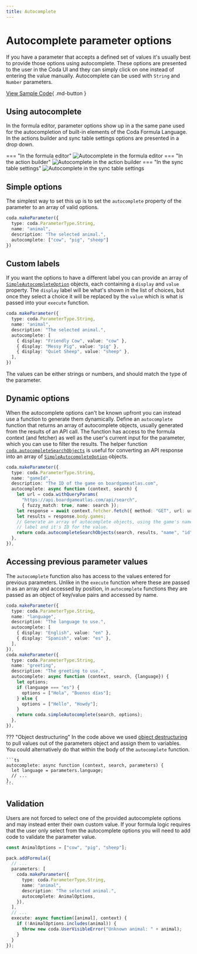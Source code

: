 ```yaml
---
title: Autocomplete
---
```


# Autocomplete parameter options

If you have a parameter that accepts a defined set of values it's usually best to provide those options using autocomplete. These options are presented to the user in the Coda UI and they can simply click on one instead of entering the value manually. Autocomplete can be used with `String` and `Number` parameters.

[View Sample Code][samples]{ .md-button }


## Using autocomplete

In the formula editor, parameter options show up in a the same pane used for the autocompletion of built-in elements of the Coda Formula Language. In the actions builder and sync table settings options are presented in a drop down.

=== "In the formula editor"
    <img src="../../../../images/autocomplete_formula.png" srcset="../../../../images/autocomplete_formula_2x.png 2x" class="screenshot" alt="Autocomplete in the formula editor">
=== "In the action builder"
    <img src="../../../../images/autocomplete_action.png" srcset="../../../../images/autocomplete_action_2x.png 2x" class="screenshot" alt="Autocomplete in the action builder">
=== "In the sync table settings"
    <img src="../../../../images/autocomplete_sync.png" srcset="../../../../images/autocomplete_sync_2x.png 2x" class="screenshot" alt="Autocomplete in the sync table settings">


## Simple options

The simplest way to set this up is to set the `autocomplete` property of the parameter to an array of valid options.

```ts
coda.makeParameter({
  type: coda.ParameterType.String,
  name: "animal",
  description: "The selected animal.",
  autocomplete: ["cow", "pig", "sheep"]
})
```


## Custom labels

If you want the options to have a different label you can provide an array of [`SimpleAutocompleteOption`][SimpleAutocompleteOption] objects, each containing a `display` and `value` property. The `display` label will be what's shown in the list of choices, but once they select a choice it will be replaced by the `value` which is what is passed into your `execute` function.

```ts
coda.makeParameter({
  type: coda.ParameterType.String,
  name: "animal",
  description: "The selected animal.",
  autocomplete: [
    { display: "Friendly Cow", value: "cow" },
    { display: "Messy Pig", value: "pig" },
    { display: "Quiet Sheep", value: "sheep" },
  ],
})
```

The values can be either strings or numbers, and should match the type of the parameter.


## Dynamic options

When the autocomplete options can't be known upfront you can instead use a function to generate them dynamically. Define an `autocomplete` function that returns an array of autocomplete objects, usually generated from the results of an API call. The function has access to the formula context (and fetcher) as well as the user's current input for the parameter, which you can use to filter the results. The helper function [`coda.autocompleteSearchObjects`][autocompleteSearchObjects] is useful for converting an API response into an array of [`SimpleAutocompleteOption`][SimpleAutocompleteOption] objects.

```ts
coda.makeParameter({
  type: coda.ParameterType.String,
  name: "gameId",
  description: "The ID of the game on boardgameatlas.com",
  autocomplete: async function (context, search) {
    let url = coda.withQueryParams(
      "https://api.boardgameatlas.com/api/search",
      { fuzzy_match: true, name: search });
    let response = await context.fetcher.fetch({ method: "GET", url: url });
    let results = response.body.games;
    // Generate an array of autocomplete objects, using the game's name as the
    // label and it's ID for the value.
    return coda.autocompleteSearchObjects(search, results, "name", "id");
  },
}),
```


## Accessing previous parameter values

The `autocomplete` function also has access to the values entered for previous parameters. Unlike in the `execute` function where these are passed in as an array and accessed by position, in `autocomplete` functions they are passed as an object of key/value pairs and accessed by name.

```ts
coda.makeParameter({
  type: coda.ParameterType.String,
  name: "language",
  description: "The language to use.",
  autocomplete: [
    { display: "English", value: "en" },
    { display: "Spanish", value: "es" },
  ],
}),
coda.makeParameter({
  type: coda.ParameterType.String,
  name: "greeting",
  description: "The greeting to use.",
  autocomplete: async function (context, search, {language}) {
    let options;
    if (language === "es") {
      options = ["Hola", "Buenos días"];
    } else {
      options = ["Hello", "Howdy"];
    }
    return coda.simpleAutocomplete(search, options);
  },
}),
```

??? "Object destructuring"
    In the code above we used [object destructuring][destructuring_assignment] to pull values out of the parameters object and assign them to variables. You could alternatively do that within the body of the `autocomplete` function.

    ```ts
    autocomplete: async function (context, search, parameters) {
      let language = parameters.language;
      // ...
    },
    ```


## Validation

Users are not forced to select one of the provided autocomplete options and may instead enter their own custom value. If your formula logic requires that the user only select from the autocomplete options you will need to add code to validate the parameter value.

```ts
const AnimalOptions = ["cow", "pig", "sheep"];

pack.addFormula({
  // ...
  parameters: [
    coda.makeParameter({
      type: coda.ParameterType.String,
      name: "animal",
      description: "The selected animal.",
      autocomplete: AnimalOptions,
    }),
  ],
  // ...
  execute: async function([animal], context) {
    if (!AnimalOptions.includes(animal)) {
      throw new coda.UserVisibleError("Unknown animal: " + animal);
    }
  }
});
```


[samples]: ../../../samples/topic/autocomplete.md
[destructuring_assignment]: https://developer.mozilla.org/en-US/docs/Web/JavaScript/Reference/Operators/Destructuring_assignment
[SimpleAutocompleteOption]: ../../../reference/sdk/interfaces/core.SimpleAutocompleteOption.md
[autocompleteSearchObjects]: ../../../reference/sdk/functions/core.autocompleteSearchObjects.md
